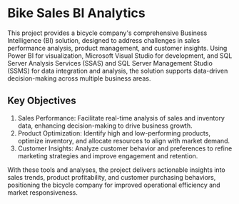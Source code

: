 # Bike Sales BI Analytics

This project provides a bicycle company's comprehensive Business Intelligence (BI) solution, designed to address challenges in sales performance analysis, product management, and customer insights. Using Power BI for visualization, Microsoft Visual Studio for development, and SQL Server Analysis Services (SSAS) and SQL Server Management Studio (SSMS) for data integration and analysis, the solution supports data-driven decision-making across multiple business areas.

## Key Objectives
1. Sales Performance: Facilitate real-time analysis of sales and inventory data, enhancing decision-making to drive business growth.
2. Product Optimization: Identify high and low-performing products, optimize inventory, and allocate resources to align with market demand.
3. Customer Insights: Analyze customer behavior and preferences to refine marketing strategies and improve engagement and retention.

With these tools and analyses, the project delivers actionable insights into sales trends, product profitability, and customer purchasing behaviors, positioning the bicycle company for improved operational efficiency and market responsiveness.
